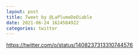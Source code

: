 ```yaml
--- 
layout: post 
title: Tweet by @LaPlumeDeDiable 
date: 2021-06-24 1624584922 
categories: twitter 
--- 
```

https://twitter.com/o/status/1408237313310744576